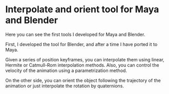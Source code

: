 # Interpolate and orient tool for Maya and Blender

<p> Here you can see the first tools I developed for Maya and Blender. </p>

First, I developed the tool for Blender, and after a time I have ported it to Maya.

Given a series of position keyframes, you can interpolate them using linear, Hermite or Catmull-Rom interpolation methods.
Also, you can control the velocity of the animation using a parametrization method.

On the other side, you can orient the object following the trajectory of the animation or just interpolate the rotation by quaternions.